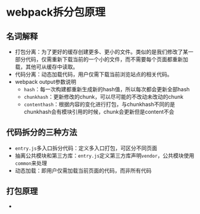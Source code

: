 # webpack拆分包原理

## 名词解释
- 打包分离：为了更好的缓存创建更多、更小的文件。类似的是我们修改了某一部分代码，仅需重新下载当前的一个小的文件，而不需要每个页面都重新加载，其他可从缓存中读取。
- 代码分离：动态加载代码，用户仅需下载当前浏览站点的相关代码。
- webpack output参数说明
    - `hash`：每一次构建都重新生成新的hash值，所以每次都会更新全部hash
    - `chunkhash`：更新修改的chunk，可以尽可能的不改动未改动的chunk
    - `contenthash`：根据内容的变化进行打包，与chunkhash不同的是chunkhash会有模块引用的时候，chunk会更新但是content不会

## 代码拆分的三种方法
- `entry.js`多入口拆分代码：定义多入口打包，可区分不同页面
- 抽离公共模块和第三方库：`entry.js`定义第三方库声明`vendor`，公共模块使用`common`来处理
- 动态加载：即用户仅需加载当前页面的代码，而非所有代码

## 打包原理
- 